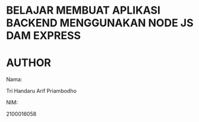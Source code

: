 # BELAJAR MEMBUAT APLIKASI BACKEND MENGGUNAKAN NODE JS DAM EXPRESS

# AUTHOR

Nama:

Tri Handaru Arif Priambodho

NIM:

2100016058

